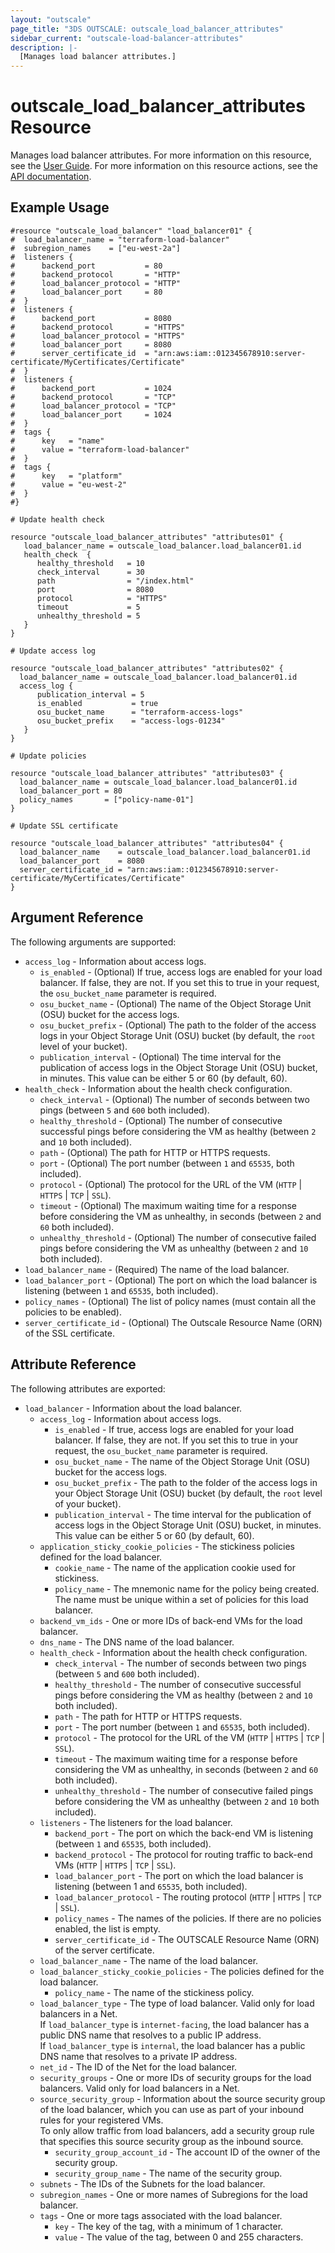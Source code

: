 ```yaml
---
layout: "outscale"
page_title: "3DS OUTSCALE: outscale_load_balancer_attributes"
sidebar_current: "outscale-load-balancer-attributes"
description: |-
  [Manages load balancer attributes.]
---
```


# outscale_load_balancer_attributes Resource

Manages load balancer attributes.
For more information on this resource, see the [User Guide](https://wiki.outscale.net/display/EN/About+Load+Balancers).
For more information on this resource actions, see the [API documentation](https://docs.outscale.com/api#updateloadbalancer).

## Example Usage

```hcl
#resource "outscale_load_balancer" "load_balancer01" {
#  load_balancer_name = "terraform-load-balancer"
#  subregion_names    = ["eu-west-2a"]
#  listeners {
#      backend_port           = 80
#      backend_protocol       = "HTTP"
#      load_balancer_protocol = "HTTP"
#      load_balancer_port     = 80
#  }
#  listeners {
#      backend_port           = 8080
#      backend_protocol       = "HTTPS"
#      load_balancer_protocol = "HTTPS"
#      load_balancer_port     = 8080
#      server_certificate_id  = "arn:aws:iam::012345678910:server-certificate/MyCertificates/Certificate"
#  }
#  listeners {
#      backend_port           = 1024
#      backend_protocol       = "TCP"
#      load_balancer_protocol = "TCP"
#      load_balancer_port     = 1024
#  }
#  tags {
#      key   = "name"
#      value = "terraform-load-balancer"
#  }
#  tags {
#      key   = "platform"
#      value = "eu-west-2"
#  }
#}

# Update health check

resource "outscale_load_balancer_attributes" "attributes01" {
   load_balancer_name = outscale_load_balancer.load_balancer01.id
   health_check  {
      healthy_threshold   = 10
      check_interval      = 30
      path                = "/index.html"
      port                = 8080
      protocol            = "HTTPS"
      timeout             = 5
      unhealthy_threshold = 5
   }
}

# Update access log

resource "outscale_load_balancer_attributes" "attributes02" {
  load_balancer_name = outscale_load_balancer.load_balancer01.id
  access_log {
      publication_interval = 5
      is_enabled           = true
      osu_bucket_name      = "terraform-access-logs"
      osu_bucket_prefix    = "access-logs-01234"
   }
}

# Update policies

resource "outscale_load_balancer_attributes" "attributes03" {
  load_balancer_name = outscale_load_balancer.load_balancer01.id
  load_balancer_port = 80
  policy_names       = ["policy-name-01"]
}

# Update SSL certificate

resource "outscale_load_balancer_attributes" "attributes04" {
  load_balancer_name    = outscale_load_balancer.load_balancer01.id
  load_balancer_port    = 8080
  server_certificate_id = "arn:aws:iam::012345678910:server-certificate/MyCertificates/Certificate"
}

```

## Argument Reference

The following arguments are supported:

* `access_log` - Information about access logs.
  * `is_enabled` - (Optional) If true, access logs are enabled for your load balancer. If false, they are not. If you set this to true in your request, the `osu_bucket_name` parameter is required.
  * `osu_bucket_name` - (Optional) The name of the Object Storage Unit (OSU) bucket for the access logs.
  * `osu_bucket_prefix` - (Optional) The path to the folder of the access logs in your Object Storage Unit (OSU) bucket (by default, the `root` level of your bucket).
  * `publication_interval` - (Optional) The time interval for the publication of access logs in the Object Storage Unit (OSU) bucket, in minutes. This value can be either 5 or 60 (by default, 60).
* `health_check` - Information about the health check configuration.
  * `check_interval` - (Optional) The number of seconds between two pings (between `5` and `600` both included).
  * `healthy_threshold` - (Optional) The number of consecutive successful pings before considering the VM as healthy (between `2` and `10` both included).
  * `path` - (Optional) The path for HTTP or HTTPS requests.
  * `port` - (Optional) The port number (between `1` and `65535`, both included).
  * `protocol` - (Optional) The protocol for the URL of the VM (`HTTP` \| `HTTPS` \| `TCP` \| `SSL`).
  * `timeout` - (Optional) The maximum waiting time for a response before considering the VM as unhealthy, in seconds (between `2` and `60` both included).
  * `unhealthy_threshold` - (Optional) The number of consecutive failed pings before considering the VM as unhealthy (between `2` and `10` both included).
* `load_balancer_name` - (Required) The name of the load balancer.
* `load_balancer_port` - (Optional) The port on which the load balancer is listening (between `1` and `65535`, both included).
* `policy_names` - (Optional) The list of policy names (must contain all the policies to be enabled).
* `server_certificate_id` - (Optional) The Outscale Resource Name (ORN) of the SSL certificate.

## Attribute Reference

The following attributes are exported:

* `load_balancer` - Information about the load balancer.
  * `access_log` - Information about access logs.
      * `is_enabled` - If true, access logs are enabled for your load balancer. If false, they are not. If you set this to true in your request, the `osu_bucket_name` parameter is required.
      * `osu_bucket_name` - The name of the Object Storage Unit (OSU) bucket for the access logs.
      * `osu_bucket_prefix` - The path to the folder of the access logs in your Object Storage Unit (OSU) bucket (by default, the `root` level of your bucket).
      * `publication_interval` - The time interval for the publication of access logs in the Object Storage Unit (OSU) bucket, in minutes. This value can be either 5 or 60 (by default, 60).
  * `application_sticky_cookie_policies` - The stickiness policies defined for the load balancer.
      * `cookie_name` - The name of the application cookie used for stickiness.
      * `policy_name` - The mnemonic name for the policy being created. The name must be unique within a set of policies for this load balancer.
  * `backend_vm_ids` - One or more IDs of back-end VMs for the load balancer.
  * `dns_name` - The DNS name of the load balancer.
  * `health_check` - Information about the health check configuration.
      * `check_interval` - The number of seconds between two pings (between `5` and `600` both included).
      * `healthy_threshold` - The number of consecutive successful pings before considering the VM as healthy (between `2` and `10` both included).
      * `path` - The path for HTTP or HTTPS requests.
      * `port` - The port number (between `1` and `65535`, both included).
      * `protocol` - The protocol for the URL of the VM (`HTTP` \| `HTTPS` \| `TCP` \| `SSL`).
      * `timeout` - The maximum waiting time for a response before considering the VM as unhealthy, in seconds (between `2` and `60` both included).
      * `unhealthy_threshold` - The number of consecutive failed pings before considering the VM as unhealthy (between `2` and `10` both included).
  * `listeners` - The listeners for the load balancer.
      * `backend_port` - The port on which the back-end VM is listening (between `1` and `65535`, both included).
      * `backend_protocol` - The protocol for routing traffic to back-end VMs (`HTTP` \| `HTTPS` \| `TCP` \| `SSL`).
      * `load_balancer_port` - The port on which the load balancer is listening (between 1 and `65535`, both included).
      * `load_balancer_protocol` - The routing protocol (`HTTP` \| `HTTPS` \| `TCP` \| `SSL`).
      * `policy_names` - The names of the policies. If there are no policies enabled, the list is empty.
      * `server_certificate_id` - The OUTSCALE Resource Name (ORN) of the server certificate.
  * `load_balancer_name` - The name of the load balancer.
  * `load_balancer_sticky_cookie_policies` - The policies defined for the load balancer.
      * `policy_name` - The name of the stickiness policy.
  * `load_balancer_type` - The type of load balancer. Valid only for load balancers in a Net.<br />
If `load_balancer_type` is `internet-facing`, the load balancer has a public DNS name that resolves to a public IP address.<br />
If `load_balancer_type` is `internal`, the load balancer has a public DNS name that resolves to a private IP address.
  * `net_id` - The ID of the Net for the load balancer.
  * `security_groups` - One or more IDs of security groups for the load balancers. Valid only for load balancers in a Net.
  * `source_security_group` - Information about the source security group of the load balancer, which you can use as part of your inbound rules for your registered VMs.<br />
To only allow traffic from load balancers, add a security group rule that specifies this source security group as the inbound source.
      * `security_group_account_id` - The account ID of the owner of the security group.
      * `security_group_name` - The name of the security group.
  * `subnets` - The IDs of the Subnets for the load balancer.
  * `subregion_names` - One or more names of Subregions for the load balancer.
  * `tags` - One or more tags associated with the load balancer.
      * `key` - The key of the tag, with a minimum of 1 character.
      * `value` - The value of the tag, between 0 and 255 characters.